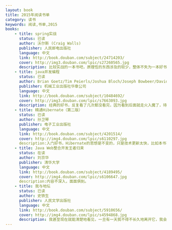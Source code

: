 ```yaml
---
layout: book
title: 2015年阅读书单
category: 读书
keywords: 阅读,书单,2015
books: 
    - title: spring实战
      status: 已读
      author: 沃尔斯 (Craig Walls) 
      publisher: 人民邮电出版社
      language: 中文
      link: http://book.douban.com/subject/24714203/
      cover: http://img3.douban.com/lpic/s27260565.jpg
      description: 比较实战的一本书吧，原理性的东西涉及的较少，整体不失为一本好书
    - title: java并发编程
      status: 已读
      author: Brian Goetz/Tim Peierls/Joshua Bloch/Joseph Bowbeer/David Holmes/Doug Lea
      publisher: 机械工业出版社华章公司
      language: 中文
      link: http://book.douban.com/subject/10484692/
      cover: http://img3.douban.com/lpic/s7663093.jpg
      description: 经典的好书，反复看了几次都没看完，因为看到后面就走火入魔了，待内力深厚些再战吧！
    - title: 精通Hibernate（第二版）
      status: 已读
      author: 孙卫琴 
      publisher: 电子工业出版社
      language: 中文
      link: http://book.douban.com/subject/4201514/
      cover: http://img4.douban.com/lpic/s6110297.jpg
      description:入门好书，Hibernate的思想是不变的，只是技术更新太快，比如本书不涉及Anotation。
    - title: Java Web整合开发王者归来
      status: 在读
      author: 刘京华  
      publisher: 清华大学
      language: 中文
      link: http://book.douban.com/subject/4189495/
      cover: http://img4.douban.com/lpic/s6106647.jpg
      description:内容不深入，面面俱到。
    - title: 我与地坛
      status: 已读
      author: 史铁生
      publisher: 人民文学出版社
      language: 中文
      link: http://book.douban.com/subject/5910656/
      cover: http://img4.douban.com/lpic/s4594868.jpg
      description: 我甚至现在就能清楚地看见，一旦有一天我不得不长久地离开它，我会怎样想念它，我会怎样想念它并且梦见它，我会怎样因为不敢想念它而梦也梦不到它。宇宙以其不息的欲望将一个歌舞炼为永恒。这欲望有怎样一个人间的姓名，大可忽略不计。每个人的地坛都不一样吧，到最后，也不是我在地坛，而是地坛在我。
---
```





     
  